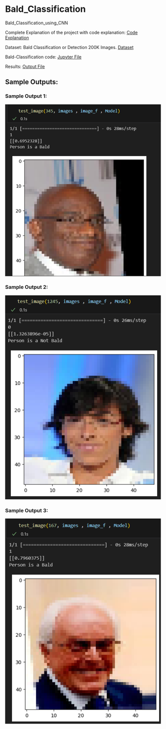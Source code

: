 # Bald_Classification
Bald_Classification_using_CNN

Complete Explanation of the project with code explanation: [Code Explanation](https://github.com/MohammedFaisal112/Bald_Classification/tree/main/Complete_Explanation)

Dataset:
Bald Classification or Detection 200K Images.
[Dataset](https://www.kaggle.com/datasets/ashishjangra27/bald-classification-200k-images-celeba)

Bald-Classification code:
[Jupyter File](https://github.com/MohammedFaisal112/Bald_Classification/blob/main/bald-detector.ipynb)

Results:
[Output File](https://github.com/MohammedFaisal112/Bald_Classification/tree/main/Result_imgs)

## Sample Outputs:
### Sample Output 1:
![Sample Output 1](https://github.com/MohammedFaisal112/Bald_Classification/blob/main/Result_imgs/1.png)
### Sample Output 2:
![Sample Output 2](https://github.com/MohammedFaisal112/Bald_Classification/blob/main/Result_imgs/2.png)
### Sample Output 3:
![Sample Output 3](https://github.com/MohammedFaisal112/Bald_Classification/blob/main/Result_imgs/3.png)

